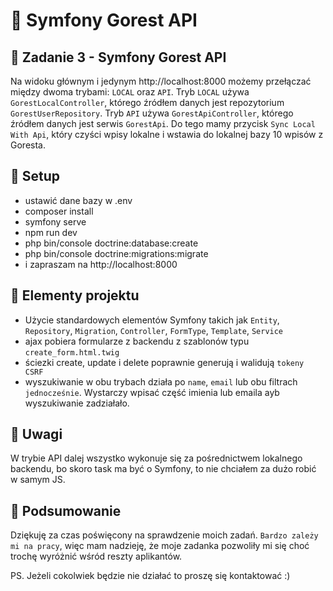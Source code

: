 # 📝 Symfony Gorest API

## 📌 Zadanie 3 - Symfony Gorest API
Na widoku głównym i jedynym http://localhost:8000 możemy przełączać między dwoma trybami: `LOCAL` oraz `API`.
Tryb `LOCAL` używa `GorestLocalController`, którego źródłem danych jest repozytorium `GorestUserRepository`.
Tryb `API` używa `GorestApiController`, którego źródłem danych jest serwis `GorestApi`.
Do tego mamy przycisk `Sync Local With Api`, który czyści wpisy lokalne i wstawia do lokalnej bazy 10 wpisów z Goresta.

## 📌 Setup
- ustawić dane bazy w .env
- composer install
- symfony serve
- npm run dev
- php bin/console doctrine:database:create
- php bin/console doctrine:migrations:migrate
- i zapraszam na http://localhost:8000

## 📌 Elementy projektu
- Użycie standardowych elementów Symfony takich jak `Entity`, `Repository`, `Migration`, `Controller`, `FormType`, `Template`, `Service`
- ajax pobiera formularze z backendu z szablonów typu `create_form.html.twig`
- ściezki create, update i delete poprawnie generują i walidują `tokeny CSRF`
- wyszukiwanie w obu trybach działa po `name`, `email` lub obu filtrach `jednocześnie`. Wystarczy wpisać część imienia lub emaila ayb wyszukiwanie zadziałało.

## 📌 Uwagi
W trybie API dalej wszystko wykonuje się za pośrednictwem lokalnego backendu, bo skoro task ma być o Symfony, to nie chciałem za dużo robić w samym JS.

## 📌 Podsumowanie
Dziękuję za czas poświęcony na sprawdzenie moich zadań. `Bardzo zależy mi na pracy`, więc mam nadzieję, że moje zadanka pozwoliły mi się choć trochę wyróżnić wśród reszty aplikantów.

PS. Jeżeli cokolwiek będzie nie działać to proszę się kontaktować :)
